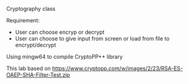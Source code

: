 Cryptography class

Requirement:
- User can choose encryp or decrypt
- User can choose to give input from screen or load from file to encrypt/decrypt
  
Using mingw64 to compile CryptoPP++ library 

This lab based on https://www.cryptopp.com/w/images/2/23/RSA-ES-OAEP-SHA-Filter-Test.zip

